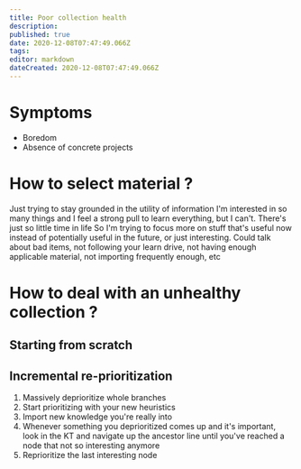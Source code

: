 ```yaml
---
title: Poor collection health
description: 
published: true
date: 2020-12-08T07:47:49.066Z
tags: 
editor: markdown
dateCreated: 2020-12-08T07:47:49.066Z
---
```


# Symptoms

- Boredom
- Absence of concrete projects

# How to select material ?

Just trying to stay grounded in the utility of information
I'm interested in so many things and I feel a strong pull to learn everything, but I can't. There's just so little time in life
So I'm trying to focus more on stuff that's useful now instead of potentially useful in the future, or just interesting.
Could talk about bad items, not following your learn drive, not having enough applicable material, not importing frequently enough, etc

# How to deal with an unhealthy collection ?

## Starting from scratch

## Incremental re-prioritization

1) Massively deprioritize whole branches
2) Start prioritizing with your new heuristics
3) Import new knowledge you're really into
4) Whenever something you deprioritized comes up and it's important, look in the KT and navigate up the ancestor line until you've reached a node that not so interesting anymore
5) Reprioritize the last interesting node